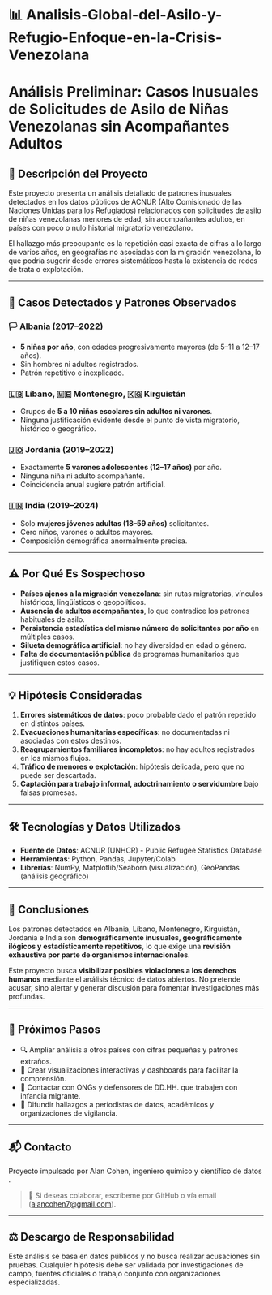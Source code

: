 # 📊 Analisis-Global-del-Asilo-y-Refugio-Enfoque-en-la-Crisis-Venezolana

#  Análisis Preliminar: Casos Inusuales de Solicitudes de Asilo de Niñas Venezolanas sin Acompañantes Adultos

## 🧭 Descripción del Proyecto

Este proyecto presenta un análisis detallado de patrones inusuales detectados en los datos públicos de ACNUR (Alto Comisionado de las Naciones Unidas para los Refugiados) relacionados con solicitudes de asilo de niñas venezolanas menores de edad, sin acompañantes adultos, en países con poco o nulo historial migratorio venezolano.

El hallazgo más preocupante es la repetición casi exacta de cifras a lo largo de varios años, en geografías no asociadas con la migración venezolana, lo que podría sugerir desde errores sistemáticos hasta la existencia de redes de trata o explotación.

---

## 🧩 Casos Detectados y Patrones Observados

### 🏳️ Albania (2017–2022)
- **5 niñas por año**, con edades progresivamente mayores (de 5–11 a 12–17 años).
- Sin hombres ni adultos registrados.
- Patrón repetitivo e inexplicado.

### 🇱🇧 Líbano, 🇲🇪 Montenegro, 🇰🇬 Kirguistán
- Grupos de **5 a 10 niñas escolares sin adultos ni varones**.
- Ninguna justificación evidente desde el punto de vista migratorio, histórico o geográfico.

### 🇯🇴 Jordania (2019–2022)
- Exactamente **5 varones adolescentes (12–17 años)** por año.
- Ninguna niña ni adulto acompañante.
- Coincidencia anual sugiere patrón artificial.

### 🇮🇳 India (2019–2024)
- Solo **mujeres jóvenes adultas (18–59 años)** solicitantes.
- Cero niños, varones o adultos mayores.
- Composición demográfica anormalmente precisa.

---

## ⚠️ Por Qué Es Sospechoso

- **Países ajenos a la migración venezolana**: sin rutas migratorias, vínculos históricos, lingüísticos o geopolíticos.
- **Ausencia de adultos acompañantes**, lo que contradice los patrones habituales de asilo.
- **Persistencia estadística del mismo número de solicitantes por año** en múltiples casos.
- **Silueta demográfica artificial**: no hay diversidad en edad o género.
- **Falta de documentación pública** de programas humanitarios que justifiquen estos casos.

---

## 💡 Hipótesis Consideradas

1. **Errores sistemáticos de datos**: poco probable dado el patrón repetido en distintos países.
2. **Evacuaciones humanitarias específicas**: no documentadas ni asociadas con estos destinos.
3. **Reagrupamientos familiares incompletos**: no hay adultos registrados en los mismos flujos.
4. **Tráfico de menores o explotación**: hipótesis delicada, pero que no puede ser descartada.
5. **Captación para trabajo informal, adoctrinamiento o servidumbre** bajo falsas promesas.

---

## 🛠️ Tecnologías y Datos Utilizados

- **Fuente de Datos**: ACNUR (UNHCR) - Public Refugee Statistics Database
- **Herramientas**: Python, Pandas, Jupyter/Colab
- **Librerías**: NumPy, Matplotlib/Seaborn (visualización), GeoPandas (análisis geográfico)

---

## 📌 Conclusiones

Los patrones detectados en Albania, Líbano, Montenegro, Kirguistán, Jordania e India son **demográficamente inusuales, geográficamente ilógicos y estadísticamente repetitivos**, lo que exige una **revisión exhaustiva por parte de organismos internacionales**.

Este proyecto busca **visibilizar posibles violaciones a los derechos humanos** mediante el análisis técnico de datos abiertos. No pretende acusar, sino alertar y generar discusión para fomentar investigaciones más profundas.

---

## 📎 Próximos Pasos

- 🔍 Ampliar análisis a otros países con cifras pequeñas y patrones extraños.
- 📂 Crear visualizaciones interactivas y dashboards para facilitar la comprensión.
- 🤝 Contactar con ONGs y defensores de DD.HH. que trabajen con infancia migrante.
- 📢 Difundir hallazgos a periodistas de datos, académicos y organizaciones de vigilancia.

---

## 📬 Contacto

Proyecto impulsado por Alan Cohen, ingeniero químico y científico de datos .

> 📧 Si deseas colaborar, escríbeme por GitHub o vía email (alancohen7@gmail.com).

---

## ⚖️ Descargo de Responsabilidad

Este análisis se basa en datos públicos y no busca realizar acusaciones sin pruebas. Cualquier hipótesis debe ser validada por investigaciones de campo, fuentes oficiales o trabajo conjunto con organizaciones especializadas.


